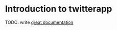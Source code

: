 # Introduction to twitterapp

TODO: write [great documentation](http://jacobian.org/writing/what-to-write/)
